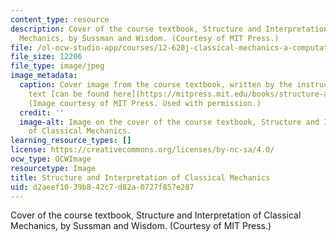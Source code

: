 ```yaml
---
content_type: resource
description: Cover of the course textbook, Structure and Interpretation of Classical
  Mechanics, by Sussman and Wisdom. (Courtesy of MIT Press.)
file: /ol-ocw-studio-app/courses/12-620j-classical-mechanics-a-computational-approach-fall-2008/d2aeef1039b842c7d82a0727f857e287_12-620jf08-th.jpg
file_size: 12206
file_type: image/jpeg
image_metadata:
  caption: Cover image from the course textbook, written by the instructors. The full
    text [can be found here](https://mitpress.mit.edu/books/structure-and-interpretation-classical-mechanics).
    (Image courtesy of MIT Press. Used with permission.)
  credit: ''
  image-alt: Image on the cover of the course textbook, Structure and Interpretation
    of Classical Mechanics.
learning_resource_types: []
license: https://creativecommons.org/licenses/by-nc-sa/4.0/
ocw_type: OCWImage
resourcetype: Image
title: Structure and Interpretation of Classical Mechanics
uid: d2aeef10-39b8-42c7-d82a-0727f857e287
---
```

Cover of the course textbook, Structure and Interpretation of Classical Mechanics, by Sussman and Wisdom. (Courtesy of MIT Press.)